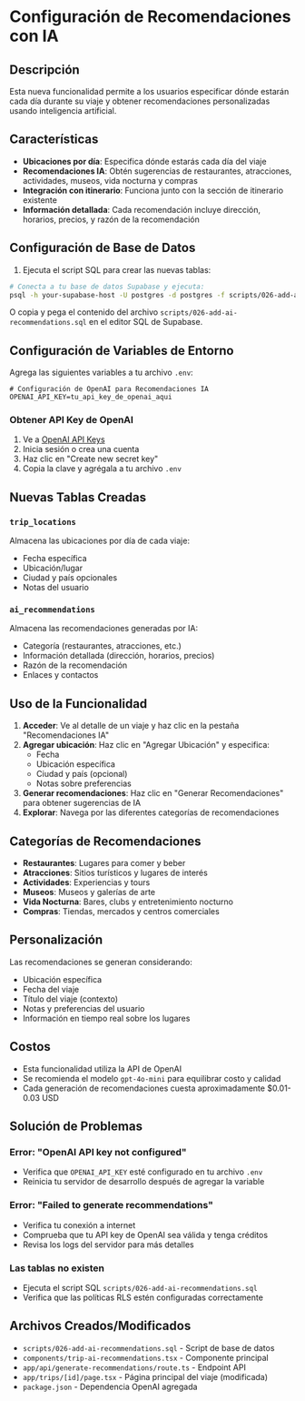 # Configuración de Recomendaciones con IA

## Descripción
Esta nueva funcionalidad permite a los usuarios especificar dónde estarán cada día durante su viaje y obtener recomendaciones personalizadas usando inteligencia artificial.

## Características
- **Ubicaciones por día**: Especifica dónde estarás cada día del viaje
- **Recomendaciones IA**: Obtén sugerencias de restaurantes, atracciones, actividades, museos, vida nocturna y compras
- **Integración con itinerario**: Funciona junto con la sección de itinerario existente
- **Información detallada**: Cada recomendación incluye dirección, horarios, precios, y razón de la recomendación

## Configuración de Base de Datos

1. Ejecuta el script SQL para crear las nuevas tablas:
```bash
# Conecta a tu base de datos Supabase y ejecuta:
psql -h your-supabase-host -U postgres -d postgres -f scripts/026-add-ai-recommendations.sql
```

O copia y pega el contenido del archivo `scripts/026-add-ai-recommendations.sql` en el editor SQL de Supabase.

## Configuración de Variables de Entorno

Agrega las siguientes variables a tu archivo `.env`:

```env
# Configuración de OpenAI para Recomendaciones IA
OPENAI_API_KEY=tu_api_key_de_openai_aqui
```

### Obtener API Key de OpenAI

1. Ve a [OpenAI API Keys](https://platform.openai.com/api-keys)
2. Inicia sesión o crea una cuenta
3. Haz clic en "Create new secret key"
4. Copia la clave y agrégala a tu archivo `.env`

## Nuevas Tablas Creadas

### `trip_locations`
Almacena las ubicaciones por día de cada viaje:
- Fecha específica
- Ubicación/lugar
- Ciudad y país opcionales
- Notas del usuario

### `ai_recommendations`
Almacena las recomendaciones generadas por IA:
- Categoría (restaurantes, atracciones, etc.)
- Información detallada (dirección, horarios, precios)
- Razón de la recomendación
- Enlaces y contactos

## Uso de la Funcionalidad

1. **Acceder**: Ve al detalle de un viaje y haz clic en la pestaña "Recomendaciones IA"
2. **Agregar ubicación**: Haz clic en "Agregar Ubicación" y especifica:
   - Fecha
   - Ubicación específica
   - Ciudad y país (opcional)
   - Notas sobre preferencias
3. **Generar recomendaciones**: Haz clic en "Generar Recomendaciones" para obtener sugerencias de IA
4. **Explorar**: Navega por las diferentes categorías de recomendaciones

## Categorías de Recomendaciones

- **Restaurantes**: Lugares para comer y beber
- **Atracciones**: Sitios turísticos y lugares de interés
- **Actividades**: Experiencias y tours
- **Museos**: Museos y galerías de arte
- **Vida Nocturna**: Bares, clubs y entretenimiento nocturno
- **Compras**: Tiendas, mercados y centros comerciales

## Personalización

Las recomendaciones se generan considerando:
- Ubicación específica
- Fecha del viaje
- Título del viaje (contexto)
- Notas y preferencias del usuario
- Información en tiempo real sobre los lugares

## Costos

- Esta funcionalidad utiliza la API de OpenAI
- Se recomienda el modelo `gpt-4o-mini` para equilibrar costo y calidad
- Cada generación de recomendaciones cuesta aproximadamente $0.01-0.03 USD

## Solución de Problemas

### Error: "OpenAI API key not configured"
- Verifica que `OPENAI_API_KEY` esté configurado en tu archivo `.env`
- Reinicia tu servidor de desarrollo después de agregar la variable

### Error: "Failed to generate recommendations"
- Verifica tu conexión a internet
- Comprueba que tu API key de OpenAI sea válida y tenga créditos
- Revisa los logs del servidor para más detalles

### Las tablas no existen
- Ejecuta el script SQL `scripts/026-add-ai-recommendations.sql`
- Verifica que las políticas RLS estén configuradas correctamente

## Archivos Creados/Modificados

- `scripts/026-add-ai-recommendations.sql` - Script de base de datos
- `components/trip-ai-recommendations.tsx` - Componente principal
- `app/api/generate-recommendations/route.ts` - Endpoint API
- `app/trips/[id]/page.tsx` - Página principal del viaje (modificada)
- `package.json` - Dependencia OpenAI agregada 